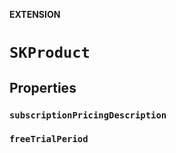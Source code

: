 **EXTENSION**

# `SKProduct`

## Properties
### `subscriptionPricingDescription`

### `freeTrialPeriod`
